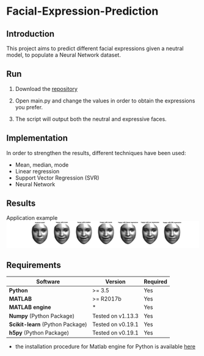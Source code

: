 # Facial-Expression-Prediction

## Introduction
This project aims to predict different facial expressions given a neutral model, to populate a Neural Network dataset.

## Run
1. Download the [repository](https://github.com/fralomba/Facial-Expression-Prediction.git)

2. Open main.py and change the values in order to obtain the expressions you prefer.

3. The script will output both the neutral and expressive faces.

## Implementation
In order to strengthen the results, different techniques have been used:
* Mean, median, mode
* Linear regression
* Support Vector Regression (SVR)
* Neural Network

## Results
Application example
![Application example](/results/happy/happy_face_49_alpha_10.jpg)

## Requirements
| Software                                                 | Version         | Required |
| ---------------------------------------------------------|-----------------| ---------|
| **Python**                                               |     >= 3.5      |    Yes   |
| **MATLAB**                                               |    >= R2017b    |    Yes   |
| **MATLAB engine**                                        |       *         |    Yes   |
| **Numpy** (Python Package)                               |Tested on v1.13.3|    Yes   |
| **Scikit-learn** (Python Package)                        |Tested on v0.19.1|    Yes   |
| **h5py** (Python Package)                        		   |Tested on v0.19.1|    Yes   |


 * the installation procedure for Matlab engine for Python is available [here](https://it.mathworks.com/help/matlab/matlab_external/install-the-matlab-engine-for-python.html)
